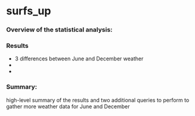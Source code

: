 # surfs_up
### Overview of the statistical analysis:

### Results 
 - 3 differences between June and December weather
 -
 -
 
### Summary:
high-level summary of the results and  two additional queries to perform to gather more weather data for June and December
